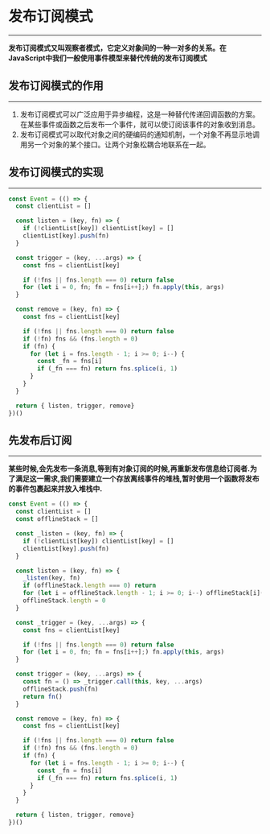 # 发布订阅模式
---
**发布订阅模式又叫观察者模式，它定义对象间的一种一对多的关系。在JavaScript中我们一般使用事件模型来替代传统的发布订阅模式**


## 发布订阅模式的作用
---
1.  发布订阅模式可以广泛应用于异步编程，这是一种替代传递回调函数的方案。在某些事件或函数之后发布一个事件，就可以使订阅该事件的对象收到消息。
2.  发布订阅模式可以取代对象之间的硬编码的通知机制，一个对象不再显示地调用另一个对象的某个接口。让两个对象松耦合地联系在一起。

## 发布订阅模式的实现
---
```js
const Event = (() => {
  const clientList = []

  const listen = (key, fn) => {
    if (!clientList[key]) clientList[key] = []
    clientList[key].push(fn)
  }

  const trigger = (key, ...args) => {
    const fns = clientList[key]

    if (!fns || fns.length === 0) return false
    for (let i = 0, fn; fn = fns[i++];) fn.apply(this, args)
  }

  const remove = (key, fn) => {
    const fns = clientList[key]

    if (!fns || fns.length === 0) return false
    if (!fn) fns && (fns.length = 0)
    if (fn) {
      for (let i = fns.length - 1; i >= 0; i--) {
        const _fn = fns[i]
        if (_fn === fn) return fns.splice(i, 1)
      }
    }
  }

  return { listen, trigger, remove}
})()
```
## 先发布后订阅
---
**某些时候,会先发布一条消息,等到有对象订阅的时候,再重新发布信息给订阅者.为了满足这一需求,我们需要建立一个存放离线事件的堆栈,暂时使用一个函数将发布的事件包裹起来并放入堆栈中.**

```js
const Event = (() => {
  const clientList = []
  const offlineStack = []

  const _listen = (key, fn) => {
    if (!clientList[key]) clientList[key] = []
    clientList[key].push(fn)
  }

  const listen = (key, fn) => {
    _listen(key, fn)
    if (offlineStack.length === 0) return
    for (let i = offlineStack.length - 1; i >= 0; i--) offlineStack[i]()
    offlineStack.length = 0
  }

  const _trigger = (key, ...args) => {
    const fns = clientList[key]

    if (!fns || fns.length === 0) return false
    for (let i = 0, fn; fn = fns[i++];) fn.apply(this, args)
  }

  const trigger = (key, ...args) => {
    const fn = () => _trigger.call(this, key, ...args)
    offlineStack.push(fn)
    return fn()
  }

  const remove = (key, fn) => {
    const fns = clientList[key]

    if (!fns || fns.length === 0) return false
    if (!fn) fns && (fns.length = 0)
    if (fn) {
      for (let i = fns.length - 1; i >= 0; i--) {
        const _fn = fns[i]
        if (_fn === fn) return fns.splice(i, 1)
      }
    }
  }

  return { listen, trigger, remove}
})()
```
